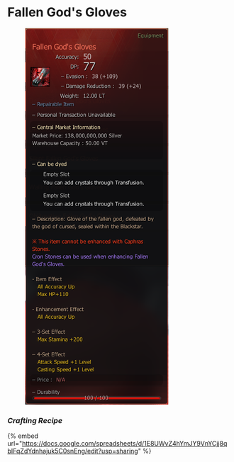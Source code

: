 # Fallen God's Gloves

<figure><img src="../../../.gitbook/assets/glove.png" alt=""><figcaption></figcaption></figure>

### _Crafting Recipe_

{% embed url="https://docs.google.com/spreadsheets/d/1E8UWvZ4hYmJY9VnYCjj8qbIFqZdYdnhajuk5C0snEng/edit?usp=sharing" %}
